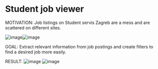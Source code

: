 # Student job viewer

MOTIVATION: Job listings on Student servis Zagreb are a mess and are scattered on different sites.

![image](https://user-images.githubusercontent.com/96391450/192007516-48ce8bcb-dd5a-447c-90b6-1a229f6febcc.png)![image](https://user-images.githubusercontent.com/96391450/192007076-f4b568a0-e818-4793-903b-1c5707aa7246.png) 

GOAL: Extract relevant information from job postings and create filters to find a desired job more easily.

RESULT:
![image](https://user-images.githubusercontent.com/96391450/192008107-f8cc6a34-072c-48a7-93a1-344eca80fe8f.png)
![image](https://user-images.githubusercontent.com/96391450/192008906-3efa06bd-b570-45b4-bf8b-21c80a191400.png)


